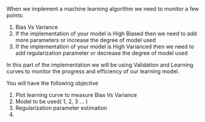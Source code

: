 When we implement a machine learning algorithm we need to monitor a few points:
1. Bias Vs Variance
2. If the implementation of your model is High Biased then we need to add more parameters or increase the degree of model used
3. If the implementation of your model is High Varianced then we need to add regularization parameter or decrease the degree of model used

In this part of the implementation we will be using Validation and Learning curves to monitor the progress and efficiency of our learning model.

You will have the following objective
1. Plot learning curve to measure Bias Vs Variance
2. Model to be used( 1, 2, 3 ... ) 
3. Regularization parameter estimation
4. 

